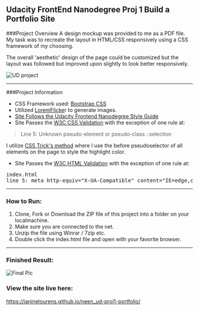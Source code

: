 **Udacity FrontEnd Nanodegree Proj 1**
Build a Portfolio Site
---

###Project Overview
A design mockup was provided to me as a PDF file. My task was to recreate the layout in HTML/CSS responsively using a CSS framework of my choosing.

 The overall 'aesthetic' design of the page could be customized but the layout was followed but improved upon slightly to look better responsively.

![UD project](https://imgroll.net/images/2016/11/26/mock4-portfolio-2.jpg)

---

###Project Information

 - CSS Framework used: [Bootstrap CSS](http://getbootstrap.com/css/)
 - Utilized [LoremFlicke](http://loremflickr.com/)r to generate images.
 - [Site Follows the Udacity Frontend Nanodegree Style Guide](http://udacity.github.io/frontend-nanodegree-styleguide/index.html)
 -  Site Passes the [W3C CSS Validation](https://jigsaw.w3.org/css-validator/) with the exception of one rule at:

 > Line 5: Unknown pseudo-element or pseudo-class ::selection

 I utilize [CSS Trick's method](https://css-tricks.com/almanac/selectors/s/selection/) where I use the before pseudoselector of all elements on the page to style the highlight color.

 -  Site Passes the [W3C HTML Validation](https://validator.w3.org/)  with the exception of one rule at:

 <pre>
index.html
line 5: meta http-equiv="X-UA-Compatible" content="IE=edge,chrome=1"
</pre>

---
### How to Run:

1. Clone, Fork or Download the ZIP file of this project into a folder on your localmachine.
2. Make sure you are connected to the net.
3. Unzip the file using Winrar / 7zip etc.
4. Double click the index.html file and open with your favorite browser.

---
### Finished Result:

![Final Pic](https://imgroll.net/images/2016/11/26/final.jpg)

### View the site live here: 
https://janinelourens.github.io/neen_ud-proj1-portfolio/

